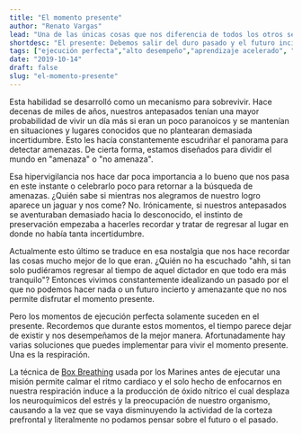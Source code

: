 ```yaml
---
title: "El momento presente"
author: "Renato Vargas"
lead: "Una de las únicas cosas que nos diferencia de todos los otros seres de este planeta es la capacidad de reflexionar sobre el pasado y el futuro. Es también nuestra mayor debilidad."
shortdesc: "El presente: Debemos salir del duro pasado y el futuro incierto."
tags: ["ejecución perfecta","alto desempeño","aprendizaje acelerado", "pasado perfecto", "box breathing"]
date: "2019-10-14"
draft: false
slug: "el-momento-presente"
---
```


Esta habilidad se desarrolló como un mecanismo para sobrevivir. Hace decenas de miles de años, nuestros antepasados tenían una mayor probabilidad de vivir un día más si eran un poco paranoicos y se mantenían en situaciones y lugares conocidos que no plantearan demasiada incertidumbre. Esto les hacía constantemente escudriñar el panorama para detectar amenazas. De cierta forma, estamos diseñados para dividir el mundo en "amenaza" o "no amenaza".

Esa hipervigilancia nos hace dar poca importancia a lo bueno que nos pasa en este instante o celebrarlo poco para retornar a la búsqueda de amenazas. ¿Quién sabe si mientras nos alegramos de nuestro logro aparece un jaguar y nos come? No. Irónicamente, si nuestros antepasados se aventuraban demasiado hacia lo desconocido, el instinto de preservación empezaba a hacerles recordar y tratar de regresar al lugar en donde no había tanta incertidumbre. 

Actualmente esto último se traduce en esa nostalgia que nos hace recordar las cosas mucho mejor de lo que eran. ¿Quién no ha escuchado "ahh, si tan solo pudiéramos regresar al tiempo de aquel dictador en que todo era más tranquilo"? Entonces vivimos constantemente idealizando un pasado por el que no podemos hacer nada o un futuro incierto y amenazante que no nos permite disfrutar el momento presente.

Pero los momentos de ejecución perfecta solamente suceden en el presente. Recordemos que durante estos momentos, el tiempo parece dejar de existir y nos desempeñamos de la mejor manera. Afortunadamente hay varias soluciones que puedes implementar para vivir el momento presente. Una es la respiración. 

La técnica de [Box Breathing](https://boxbreathing.org) usada por los Marines antes de ejecutar una misión permite calmar el ritmo cardiaco y el solo hecho de enfocarnos en nuestra respiración induce a la producción de óxido nítrico el cual desplaza los neuroquímicos del estrés y la preocupación de nuestro organismo, causando a la vez que se vaya disminuyendo la actividad de la corteza prefrontal y literalmente no podamos pensar sobre el futuro o el pasado.